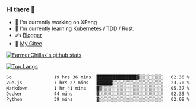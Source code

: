 ### Hi there 👋

- 🔭 I’m currently working on XPeng
- 🌱 I’m currently learning Kubernetes / TDD / Rust.
- ✍️ [Blogger](https://blog.farmer233.top)
- 🤔 [My Gitee](https://gitee.com/Farmer-chong)


[![Farmer.Chillax's github stats](https://github-readme-stats.vercel.app/api?username=FarmerChillax)](https://github.com/anuraghazra/github-readme-stats)

[![Top Langs](https://github-readme-stats.vercel.app/api/top-langs/?username=FarmerChillax&layout=compact&hide=html,css,javascript)](https://github.com/anuraghazra/github-readme-stats)


<a href="https://wakatime.com/@Farmer"> </a>
          <!--START_SECTION:waka-->

```txt
Go                19 hrs 36 mins  ███████████████▓░░░░░░░░░   62.36 %
Vue.js            7 hrs 27 mins   ██████░░░░░░░░░░░░░░░░░░░   23.70 %
Markdown          1 hr 41 mins    █▒░░░░░░░░░░░░░░░░░░░░░░░   05.37 %
Docker            44 mins         ▓░░░░░░░░░░░░░░░░░░░░░░░░   02.35 %
Python            39 mins         ▓░░░░░░░░░░░░░░░░░░░░░░░░   02.08 %
```

<!--END_SECTION:waka-->



<!--
**Farmer-chong/Farmer-chong** is a ✨ _special_ ✨ repository because its `README.md` (this file) appears on your GitHub profile.

Here are some ideas to get you started:

- 🔭 I’m currently working on ...
- 🌱 I’m currently learning ...
- 👯 I’m looking to collaborate on ...
- 🤔 I’m looking for help with ...
- 💬 Ask me about ...
- 📫 How to reach me: ...
- 😄 Pronouns: ...
- ⚡ Fun fact: ...
-->
